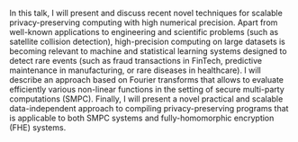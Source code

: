 In this talk, I will present and discuss recent novel techniques for scalable privacy-preserving computing with high numerical precision. Apart from well-known applications to engineering and scientific problems (such as satellite collision detection), high-precision computing on large datasets is becoming relevant to machine and statistical learning systems designed to detect rare events (such as fraud transactions in FinTech, predictive maintenance in manufacturing, or rare diseases in healthcare). I will describe an approach based on Fourier transforms that allows to evaluate efficiently various non-linear functions in the setting of secure multi-party computations (SMPC). Finally, I will present a novel practical and scalable data-independent approach to compiling privacy-preserving programs that is applicable to both SMPC systems and fully-homomorphic encryption (FHE) systems.
